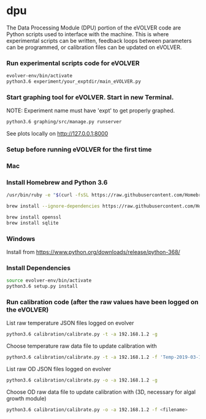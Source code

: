 dpu
===
The Data Processing Module (DPU) portion of the eVOLVER code are Python scripts used to interface with the machine. This is where experimental scripts can be written, feedback loops between parameters can be programmed, or calibration files can be updated on eVOLVER.

### Run experimental scripts code for eVOLVER

```sh
evolver-env/bin/activate
python3.6 experiment/your_exptdir/main_eVOLVER.py
```


### Start graphing tool for eVOLVER. Start in new Terminal.

NOTE: Experiment name must have 'expt' to get properly graphed.

```sh
python3.6 graphing/src/manage.py runserver
```

See plots locally on http://127.0.0.1:8000


### Setup before running eVOLVER for the first time

### Mac

### Install Homebrew and Python 3.6

```sh
/usr/bin/ruby -e "$(curl -fsSL https://raw.githubusercontent.com/Homebrew/install/master/install)"
```

```sh
brew install --ignore-dependencies https://raw.githubusercontent.com/Homebrew/homebrew-core/f2a764ef944b1080be64bd88dca9a1d80130c558/Formula/python.rb
```

```sh
brew install openssl
brew install sqlite
```

### Windows

Install from https://www.python.org/downloads/release/python-368/


### Install Dependencies

```sh
source evolver-env/bin/activate
python3.6 setup.py install
```


### Run calibration code (after the raw values have been logged on the eVOLVER)

List raw temperature JSON files logged on evolver 

```sh
python3.6 calibration/calibrate.py -t -a 192.168.1.2 -g
```

Choose temperature raw data file to update calibration with

```sh
python3.6 calibration/calibrate.py -t -a 192.168.1.2 -f 'Temp-2019-03-19 06:20:58.json'
```

List raw OD JSON files logged on evolver 

```sh
python3.6 calibration/calibrate.py -o -a 192.168.1.2 -g 
```

Choose OD raw data file to update calibration with (3D, necessary for algal growth module)

```sh
python3.6 calibration/calibrate.py -o -a 192.168.1.2 -f <filename> 
```



